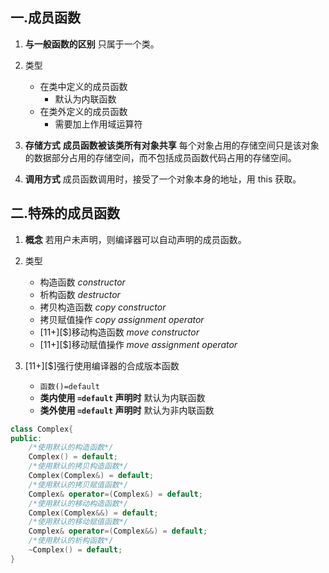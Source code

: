 ## 一.成员函数

1.	**与一般函数的区别** 只属于一个类。
2.	类型
    +    在类中定义的成员函数
            +    默认为内联函数
    +    在类外定义的成员函数
         +	需要加上作用域运算符

3.	**存储方式** **成员函数被该类所有对象共享** 每个对象占用的存储空间只是该对象的数据部分占用的存储空间，而不包括成员函数代码占用的存储空间。
4.	**调用方式** 成员函数调用时，接受了一个对象本身的地址，用 this 获取。



## 二.特殊的成员函数
1.	**概念** 若用户未声明，则编译器可以自动声明的成员函数。
2.	类型
	+	构造函数 *constructor*
	+	析构函数 *destructor*
	+	拷贝构造函数 *copy constructor*
	+	拷贝赋值操作 *copy assignment operator*
	+	\[11+\][$]移动构造函数 *move constructor*
	+	\[11+\][$]移动赋值操作 *move assignment operator*

3. 	\[11+\][$]强行使用编译器的合成版本函数
	+	`函数()=default`
	+	**类内使用 `=default` 声明时** 默认为内联函数
	+	**类外使用 `=default` 声明时** 默认为非内联函数

```c++
class Complex{
public:
	/*使用默认的构造函数*/
	Complex() = default;
	/*使用默认的拷贝构造函数*/
	Complex(Complex&) = default;
	/*使用默认的拷贝赋值函数*/
	Complex& operator=(Complex&) = default;	
	/*使用默认的移动构造函数*/
	Complex(Complex&&) = default;
	/*使用默认的移动赋值函数*/
	Complex& operator=(Complex&&) = default;		
	/*使用默认的析构函数*/
    ~Complex() = default;
}
```